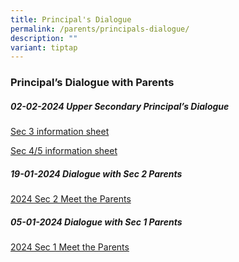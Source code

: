 ```yaml
---
title: Principal's Dialogue
permalink: /parents/principals-dialogue/
description: ""
variant: tiptap
---
```

<h3>Principal’s Dialogue with Parents</h3>
<h5>02-02-2024 Upper Secondary Principal’s Dialogue</h5>
<p><a href="https://docs.google.com/document/d/1V8OVgq5JD9wUDxZBhDpBX_VK4yKx4bPQmMtTgP6wYh8/edit" rel="noopener noreferrer nofollow" target="_blank">Sec 3 information sheet</a>
</p>
<p><a href="https://docs.google.com/document/d/1ugv30dR05tH4Fe0xnDGr9E7qw_61CUA_QetyXV83fAQ/edit" rel="noopener noreferrer nofollow" target="_blank">Sec 4/5 information sheet</a>
</p>
<p></p>
<h5>19-01-2024 Dialogue with Sec 2 Parents</h5>
<p><a href="https://drive.google.com/file/d/1M69efiDkHtamPQzih_CzupQu2loeuTBn/view?usp=sharing" rel="noopener noreferrer nofollow" target="_blank">2024 Sec 2 Meet the Parents</a>
</p>
<p></p>
<h5>05-01-2024 Dialogue with Sec 1 Parents</h5>
<p><a href="https://drive.google.com/file/d/1SpbX9WKW2rDsd64wWkYhO3t5N6w5cf11/view?usp=sharing" rel="noopener noreferrer nofollow" target="_blank">2024 Sec 1 Meet the Parents</a>
</p>
<p></p>
<p></p>
<p></p>